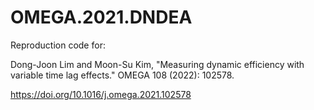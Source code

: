 # OMEGA.2021.DNDEA
Reproduction code for: 

Dong-Joon Lim and Moon-Su Kim, "Measuring dynamic efficiency with variable time lag effects." OMEGA 108 (2022): 102578.

https://doi.org/10.1016/j.omega.2021.102578
